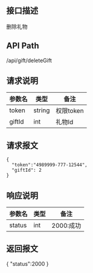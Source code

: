 ## 接口描述
删除礼物
## API Path
/api/gift/deleteGift
## 请求说明
|参数名   |类型    |备注             |
|---------|--------|-----------------|
|token    |string  |权限token        |
|giftId   |int     |礼物Id           |
## 请求报文
    {
      "token":"4989999-777-12544",
      "giftId": 2
    }       
## 响应说明
|参数名   |类型    |备注             |
|---------|--------|-----------------|
|status   |int     |2000:成功        |
## 返回报文
  {
    "status":2000 
  }
